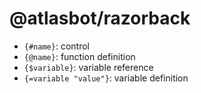 # @atlasbot/razorback

- `{#name}`: control
- `{@name}`: function definition
- `{$variable}`: variable reference
- `{=variable "value"}`: variable definition

